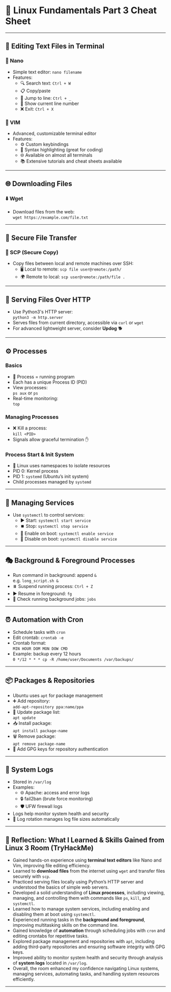 # 🚀 Linux Fundamentals Part 3 Cheat Sheet

---

## 📝 Editing Text Files in Terminal

### 🐢 Nano
- Simple text editor: `nano filename`
- Features:
  - 🔍 Search text: `Ctrl + W`
  - 📋 Copy/paste
  - 🏃 Jump to line: `Ctrl + _`
  - 🔢 Show current line number
  - ❌ Exit: `Ctrl + X`

### 🐉 VIM
- Advanced, customizable terminal editor
- Features:
  - ⚙️ Custom keybindings
  - 🎨 Syntax highlighting (great for coding)
  - 🌐 Available on almost all terminals
  - 📚 Extensive tutorials and cheat sheets available

---

## 🌐 Downloading Files

### ⬇️ Wget
- Download files from the web:  
  `wget https://example.com/file.txt`

---

## 🔐 Secure File Transfer

### 🔄 SCP (Secure Copy)
- Copy files between local and remote machines over SSH:
  - 🖥️ Local to remote: `scp file user@remote:/path/`
  - 🌍 Remote to local: `scp user@remote:/path/file .`

---

## 📂 Serving Files Over HTTP

- Use Python3's HTTP server:  
  `python3 -m http.server`
- Serves files from current directory, accessible via `curl` or `wget`
- For advanced lightweight server, consider **Updog** 🐕

---

## ⚙️ Processes

### Basics
- 🧩 Process = running program
- Each has a unique Process ID (PID)
- View processes:  
  `ps aux` or `ps`  
- Real-time monitoring:  
  `top`

### Managing Processes
- ❌ Kill a process:  
  `kill <PID>`
- Signals allow graceful termination ✋

### Process Start & Init System
- 🧱 Linux uses namespaces to isolate resources
- PID 0: Kernel process  
- PID 1: `systemd` (Ubuntu’s init system)
- Child processes managed by `systemd`

---

## 🔧 Managing Services

- Use `systemctl` to control services:
  - ▶️ Start: `systemctl start service`
  - ⏹️ Stop: `systemctl stop service`
  - 🔄 Enable on boot: `systemctl enable service`
  - 🚫 Disable on boot: `systemctl disable service`

---

## 🎭 Background & Foreground Processes

- Run command in background: append `&`  
  e.g. `long_script.sh &`
- ⏸️ Suspend running process: `Ctrl + Z`
- ▶️ Resume in foreground: `fg`
- 🔎 Check running background jobs: `jobs`

---

## ⏰ Automation with Cron

- Schedule tasks with `cron`
- Edit crontab: `crontab -e`
- Crontab format:  
  `MIN HOUR DOM MON DOW CMD`
- Example: backup every 12 hours  
  `0 */12 * * * cp -R /home/user/Documents /var/backups/`

---

## 📦 Packages & Repositories

- Ubuntu uses `apt` for package management
- ➕ Add repository:  
  `add-apt-repository ppa:name/ppa`
- 🔄 Update package list:  
  `apt update`
- 📥 Install package:  
  `apt install package-name`
- 🗑️ Remove package:  
  `apt remove package-name`
- 🔐 Add GPG keys for repository authentication

---

## 📜 System Logs

- Stored in `/var/log`
- Examples:
  - 🌐 Apache: access and error logs
  - 🔒 fail2ban (brute force monitoring)
  - 🛡️ UFW firewall logs
- Logs help monitor system health and security
- 🔄 Log rotation manages log file sizes automatically

---

## 🧠 Reflection: What I Learned & Skills Gained from Linux 3 Room (TryHackMe)

- Gained hands-on experience using **terminal text editors** like Nano and Vim, improving file editing efficiency.
- Learned to **download files** from the internet using `wget` and transfer files securely with `scp`.
- Practiced serving files locally using Python’s HTTP server and understood the basics of simple web servers.
- Developed a solid understanding of **Linux processes**, including viewing, managing, and controlling them with commands like `ps`, `kill`, and `systemctl`.
- Learned how to manage system services, including enabling and disabling them at boot using `systemctl`.
- Experienced running tasks in the **background and foreground**, improving multitasking skills on the command line.
- Gained knowledge of **automation** through scheduling jobs with `cron` and editing crontabs for repetitive tasks.
- Explored package management and repositories with `apt`, including adding third-party repositories and ensuring software integrity with GPG keys.
- Improved ability to monitor system health and security through analysis of **system logs** located in `/var/log`.
- Overall, the room enhanced my confidence navigating Linux systems, managing services, automating tasks, and handling system resources efficiently.

---

